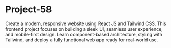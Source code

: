 # Project-58
Create a modern, responsive website using React JS and Tailwind CSS. This frontend project focuses on building a sleek UI, seamless user experience, and mobile-first design. Learn component-based architecture, styling with Tailwind, and deploy a fully functional web app ready for real-world use.
